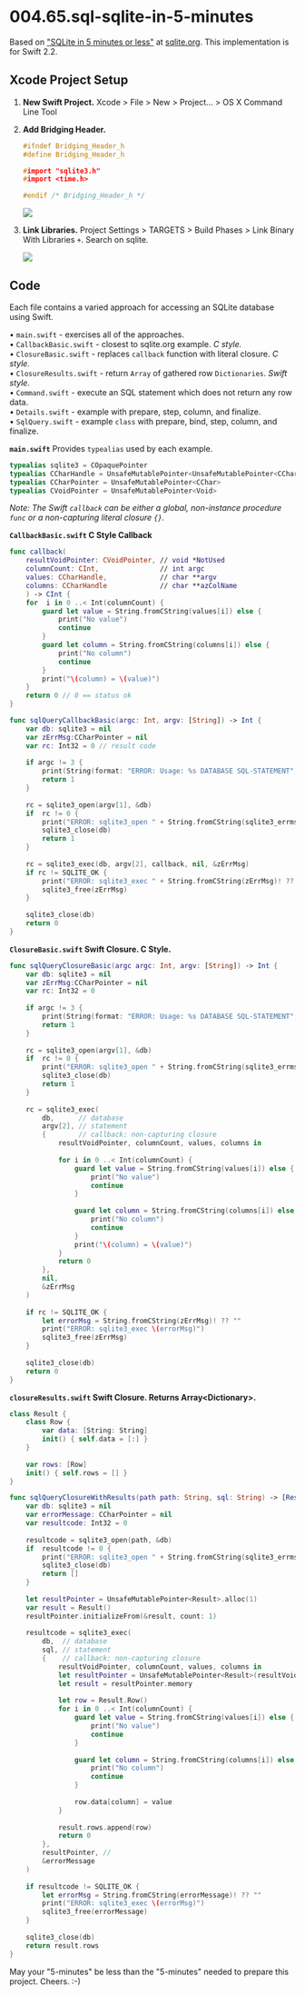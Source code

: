 # 004.65.sql-sqlite-in-5-minutes

Based on ["SQLite in 5 minutes or less"](https://sqlite.org/quickstart.html) at [sqlite.org](https://sqlite.org/).  This implementation is for Swift 2.2.


## Xcode Project Setup

1. **New Swift Project.** Xcode > File > New > Project… > OS X Command Line Tool
2. **Add Bridging Header.**

    ~~~c
    #ifndef Bridging_Header_h
    #define Bridging_Header_h

    #import "sqlite3.h"
    #import <time.h>

    #endif /* Bridging_Header_h */
    ~~~

    ![](README_files/BridgeHeaderProjectSetting.png)

3. **Link Libraries.** Project Settings > TARGETS > Build Phases > Link Binary With Libraries `+`. Search on sqlite.

    ![](README_files/LinkBinaryWithLibraries.png)

## Code

Each file contains a varied approach for accessing an SQLite database using Swift.

• `main.swift` - exercises all of the approaches.  
• `CallbackBasic.swift` - closest to sqlite.org example. _C style._  
• `ClosureBasic.swift` - replaces `callback` function with literal closure. _C style._  
• `ClosureResults.swift` - return `Array` of gathered row `Dictionaries`. _Swift style._  
• `Command.swift` - execute an SQL statement which does not return any row data.  
• `Details.swift` - example with prepare, step, column, and finalize.  
• `SqlQuery.swift` - example `class` with prepare, bind, step, column, and finalize.  

**`main.swift`** Provides `typealias` used by each example.

~~~swift
typealias sqlite3 = COpaquePointer
typealias CCharHandle = UnsafeMutablePointer<UnsafeMutablePointer<CChar>>
typealias CCharPointer = UnsafeMutablePointer<CChar>
typealias CVoidPointer = UnsafeMutablePointer<Void>
~~~

*Note: The Swift `callback` can be either a global, non-instance procedure `func` or a non-capturing literal closure `{}`.*


**`CallbackBasic.swift` C Style Callback**  

~~~swift
func callback(
    resultVoidPointer: CVoidPointer, // void *NotUsed 
    columnCount: CInt,               // int argc
    values: CCharHandle,             // char **argv     
    columns: CCharHandle             // char **azColName
    ) -> CInt {
    for  i in 0 ..< Int(columnCount) {
        guard let value = String.fromCString(values[i]) else {
            print("No value")
            continue
        }
        guard let column = String.fromCString(columns[i]) else {
            print("No column")
            continue
        }
        print("\(column) = \(value)")
    }
    return 0 // 0 == status ok
}

func sqlQueryCallbackBasic(argc: Int, argv: [String]) -> Int {
    var db: sqlite3 = nil 
    var zErrMsg:CCharPointer = nil
    var rc: Int32 = 0 // result code
    
    if argc != 3 {
        print(String(format: "ERROR: Usage: %s DATABASE SQL-STATEMENT", argv[0]))
        return 1
    }
    
    rc = sqlite3_open(argv[1], &db)
    if  rc != 0 {
        print("ERROR: sqlite3_open " + String.fromCString(sqlite3_errmsg(db))! ?? "" )
        sqlite3_close(db)
        return 1
    }
    
    rc = sqlite3_exec(db, argv[2], callback, nil, &zErrMsg)
    if rc != SQLITE_OK {
        print("ERROR: sqlite3_exec " + String.fromCString(zErrMsg)! ?? "")
        sqlite3_free(zErrMsg)
    }
    
    sqlite3_close(db)
    return 0
}
~~~

**`ClosureBasic.swift` Swift Closure. C Style.**  

~~~swift
func sqlQueryClosureBasic(argc argc: Int, argv: [String]) -> Int {
    var db: sqlite3 = nil 
    var zErrMsg:CCharPointer = nil
    var rc: Int32 = 0
    
    if argc != 3 {
        print(String(format: "ERROR: Usage: %s DATABASE SQL-STATEMENT", argv[0]))
        return 1
    }
    
    rc = sqlite3_open(argv[1], &db)
    if  rc != 0 {
        print("ERROR: sqlite3_open " + String.fromCString(sqlite3_errmsg(db))! ?? "" )
        sqlite3_close(db)
        return 1
    }
    
    rc = sqlite3_exec(
        db,      // database 
        argv[2], // statement
        {        // callback: non-capturing closure
            resultVoidPointer, columnCount, values, columns in
            
            for i in 0 ..< Int(columnCount) {
                guard let value = String.fromCString(values[i]) else {
                    print("No value")
                    continue
                }
                
                guard let column = String.fromCString(columns[i]) else {
                    print("No column")
                    continue
                }
                print("\(column) = \(value)")
            }
            return 0
        }, 
        nil, 
        &zErrMsg
    )
    
    if rc != SQLITE_OK {
        let errorMsg = String.fromCString(zErrMsg)! ?? ""
        print("ERROR: sqlite3_exec \(errorMsg)")
        sqlite3_free(zErrMsg)
    }
    
    sqlite3_close(db)
    return 0
}
~~~


**`closureResults.swift` Swift Closure. Returns Array\<Dictionary\>.**  

~~~swift
class Result {
    class Row {
        var data: [String: String]
        init() { self.data = [:] }
    }
    
    var rows: [Row]
    init() { self.rows = [] }
}

func sqlQueryClosureWithResults(path path: String, sql: String) -> [Result.Row] {
    var db: sqlite3 = nil 
    var errorMessage: CCharPointer = nil
    var resultcode: Int32 = 0
        
    resultcode = sqlite3_open(path, &db)
    if  resultcode != 0 {
        print("ERROR: sqlite3_open " + String.fromCString(sqlite3_errmsg(db))! ?? "" )
        sqlite3_close(db)
        return []
    }
        
    let resultPointer = UnsafeMutablePointer<Result>.alloc(1)
    var result = Result()
    resultPointer.initializeFrom(&result, count: 1)
    
    resultcode = sqlite3_exec(
        db,  // database 
        sql, // statement
        {    // callback: non-capturing closure
            resultVoidPointer, columnCount, values, columns in
            let resultPointer = UnsafeMutablePointer<Result>(resultVoidPointer)
            let result = resultPointer.memory
            
            let row = Result.Row()
            for i in 0 ..< Int(columnCount) {
                guard let value = String.fromCString(values[i]) else {
                    print("No value")
                    continue
                }
                
                guard let column = String.fromCString(columns[i]) else {
                    print("No column")
                    continue
                }
                
                row.data[column] = value
            }
            
            result.rows.append(row)
            return 0
        }, 
        resultPointer, // 
        &errorMessage
    )
    
    if resultcode != SQLITE_OK {
        let errorMsg = String.fromCString(errorMessage)! ?? ""
        print("ERROR: sqlite3_exec \(errorMsg)")
        sqlite3_free(errorMessage)
    }
    
    sqlite3_close(db)
    return result.rows
}
~~~

May your "5-minutes" be less than the "5-minutes" needed to prepare this project. Cheers. :-)
